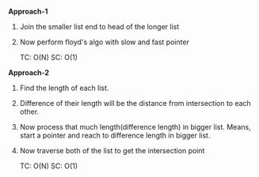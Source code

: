 **Approach-1**

1) Join the smaller list end to head of the longer list
2) Now perform floyd's algo with slow and fast pointer
    

    TC: O(N)
    SC: O(1)

**Approach-2**
1) Find the length of each list.
2) Difference of their length will be the distance from intersection to each other.
3) Now process that much length(difference length) in bigger list. Means,
start a pointer and reach to difference length in bigger list.
4) Now traverse both of the list to get the intersection point


    TC: O(N)
    SC: O(1)